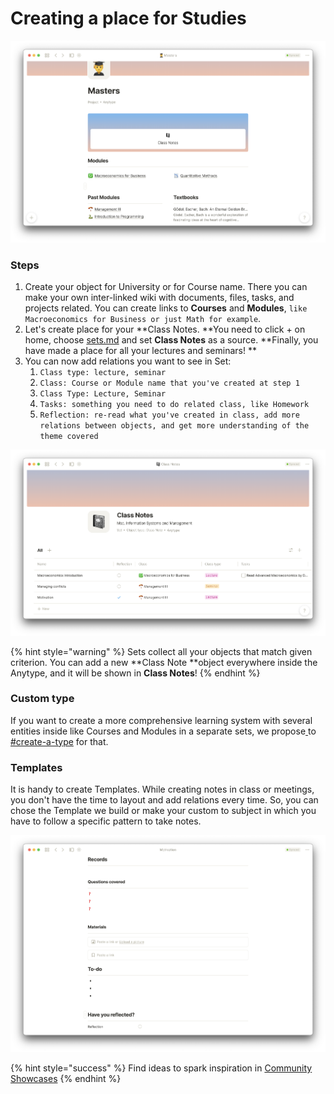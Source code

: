 # Creating a place for Studies

![](<../.gitbook/assets/Screenshot 2021-11-11 at 11.48.07.png>)

### Steps

1. Create your object for University or for Course name. There you can make your own inter-linked wiki with documents, files, tasks, and projects related. You can create links to **Courses** and **Modules**, `like Macroeconomics for Business or just Math for example`.
2. Let's create place for your **Class Notes. **You need to click + on home, choose [sets.md](../fundamentals/sets.md "mention") and set **Class Notes** as a source. **Finally, you have made a place for all your lectures and seminars! **
3. You can now add relations you want to see in Set:&#x20;
   1. `Class type: lecture, seminar`
   2. `Сlass: Course or Module name that you've created at step 1`
   3. `Class Type: Lecture, Seminar`
   4. `Tasks: something you need to do related class, like Homework`
   5. `Reflection: re-read what you've created in class, add more relations between objects, and get more understanding of the theme covered`

![All Class Notes at the same place](<../.gitbook/assets/Screenshot 2021-11-11 at 11.34.42.png>)

{% hint style="warning" %}
Sets collect all your objects that match given criterion. You can add a new **Class Note **object everywhere inside the Anytype, and it will be shown in **Class Notes**!
{% endhint %}

### Custom type

If you want to create a more comprehensive learning system with several entities inside like Courses and Modules in a separate sets, we propose[ ](https://doc.anytype.io/intro/fundamentals/type#creating-types)to [#create-a-type](../fundamentals/type/#create-a-type "mention") for that.

### Templates

It is handy to create Templates. While creating notes in class or meetings, you don't have the time to layout and add relations every time. So, you can chose the Template we build or make your custom to subject in which you have to follow a specific pattern to take notes.

![Class Note template](<../.gitbook/assets/Screenshot 2021-11-11 at 11.52.51.png>)

{% hint style="success" %}
​Find ideas to spark inspiration in [Community Showcases](https://community.anytype.io/c/general-discussion/showcase/13)
{% endhint %}
